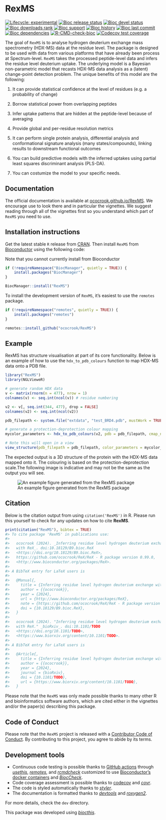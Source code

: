 
<!-- README.md is generated from README.Rmd. Please edit that file -->

# RexMS

<!-- badges: start -->

[![Lifecycle:
experimental](https://img.shields.io/badge/lifecycle-experimental-orange.svg)](https://lifecycle.r-lib.org/articles/stages.html#experimental)
[![Bioc release
status](http://www.bioconductor.org/shields/build/release/bioc/RexMS.svg)](https://bioconductor.org/checkResults/release/bioc-LATEST/RexMS)
[![Bioc devel
status](http://www.bioconductor.org/shields/build/devel/bioc/RexMS.svg)](https://bioconductor.org/checkResults/devel/bioc-LATEST/RexMS)
[![Bioc downloads
rank](https://bioconductor.org/shields/downloads/release/RexMS.svg)](http://bioconductor.org/packages/stats/bioc/RexMS/)
[![Bioc
support](https://bioconductor.org/shields/posts/RexMS.svg)](https://support.bioconductor.org/tag/RexMS)
[![Bioc
history](https://bioconductor.org/shields/years-in-bioc/RexMS.svg)](https://bioconductor.org/packages/release/bioc/html/RexMS.html#since)
[![Bioc last
commit](https://bioconductor.org/shields/lastcommit/devel/bioc/RexMS.svg)](http://bioconductor.org/checkResults/devel/bioc-LATEST/RexMS/)
[![Bioc
dependencies](https://bioconductor.org/shields/dependencies/release/RexMS.svg)](https://bioconductor.org/packages/release/bioc/html/RexMS.html#since)
[![R-CMD-check-bioc](https://github.com/ococrook/RexMS/actions/workflows/R-CMD-check-bioc.yaml/badge.svg)](https://github.com/ococrook/RexMS/actions/workflows/R-CMD-check-bioc.yaml)
[![Codecov test
coverage](https://codecov.io/gh/ococrook/RexMS/branch/devel/graph/badge.svg)](https://app.codecov.io/gh/ococrook/RexMS?branch=devel)
<!-- badges: end -->

The goal of `RexMS` is to analyse hydrogen deuterium exchange mass
spectrometry (HDX-MS) data at the residue level. The package is designed
to be used with data from various platforms that have already been
process at Spectrum-level. `RexMS` takes the processed peptide-level
data and infers the residue level deuterium uptake. The underlying model
is a Bayesian non-parametric model that recasts HDX-MS data analysis as
a (latent) change-point detection problem. The unique benefits of this
model are the following:

1)  It can provide statistical confidence at the level of residues (e.g.
    a probability of change)

2)  Borrow statistical power from overlapping peptides

3)  Infer uptake patterns that are hidden at the peptide-level because
    of averaging

4)  Provide global and per-residue resolution metrics

5)  It can perform single protein analysis, differential analysis and
    conformational signature analysis (many states/compounds), linking
    results to downstream functional outcomes

6)  You can build predictive models with the inferred uptakes using
    partial least squares discriminant analysis (PLS-DA).

7)  You can costumize the model to your specific needs.

## Documentation

The official documentation is available at
[ococrook.github.io/RexMS](https://ococrook.github.io/RexMS/). We
encourage use to look there and in particular the vignettes. We suggest
reading through all of the vignettes first so you understand which part
of `RexMS` you need to use.

## Installation instructions

Get the latest stable `R` release from
[CRAN](http://cran.r-project.org/). Then install `RexMS` from
[Bioconductor](http://bioconductor.org/) using the following code:

Note that you cannot currently install from Bioconductor

``` r
if (!requireNamespace("BiocManager", quietly = TRUE)) {
    install.packages("BiocManager")
}

BiocManager::install("RexMS")
```

To install the development version of `RexMS`, it’s easiest to use the
`remotes` package.

``` r
if (!requireNamespace("remotes", quietly = TRUE)) {
    install.packages("remotes")
}

remotes::install_github("ococrook/RexMS")
```

## Example

RexMS has structure visualisation at part of its core functionality.
Below is an example of how to use the `hdx_to_pdb_colours` function to
map HDX-MS data onto a PDB file.

``` r
library("RexMS")
library(NGLVieweR)

# generate random HDX data
v <- matrix(rnorm(n = 477), nrow = 1)
colnames(v) <- seq.int(ncol(v)) # residue numbering

v2 <- v[, seq.int(344, 477), drop = FALSE]
colnames(v2) <- seq.int(ncol(v2))

pdb_filepath <- system.file("extdata", "test_BRD4.pdb", mustWork = TRUE, package = "RexMS")

# generate a protection-deprotection colour mapping
mycolor_parameters <- hdx_to_pdb_colours(v2, pdb = pdb_filepath, cmap_name = "ProtDeprot")

# Note this will open in a view
view_structure(pdb_filepath = pdb_filepath, color_parameters = mycolor_parameters)
```

The expected output is a 3D structure of the protein with the HDX-MS
data mapped onto it. The colouring is based on the
protection-deprotection scale.The following image is indicative and may
not be the same as the output you will see.

<figure>
<img src="man/figures/pdb_hdx.png"
alt="An example figure generated from the RexMS package" />
<figcaption aria-hidden="true">An example figure generated from the
RexMS package</figcaption>
</figure>

## Citation

Below is the citation output from using `citation('RexMS')` in R. Please
run this yourself to check for any updates on how to cite **RexMS**.

``` r
print(citation("RexMS"), bibtex = TRUE)
#> To cite package 'RexMS' in publications use:
#> 
#>   ococrook (2024). _Inferring residue level hydrogen deuterium exchange
#>   with ReX_. doi:10.18129/B9.bioc.ReX
#>   <https://doi.org/10.18129/B9.bioc.ReX>,
#>   https://github.com/ococrook/ReX/ReX - R package version 0.99.0,
#>   <http://www.bioconductor.org/packages/ReX>.
#> 
#> A BibTeX entry for LaTeX users is
#> 
#>   @Manual{,
#>     title = {Inferring residue level hydrogen deuterium exchange with ReX},
#>     author = {{ococrook}},
#>     year = {2024},
#>     url = {http://www.bioconductor.org/packages/ReX},
#>     note = {https://github.com/ococrook/ReX/ReX - R package version 0.99.0},
#>     doi = {10.18129/B9.bioc.ReX},
#>   }
#> 
#>   ococrook (2024). "Inferring residue level hydrogen deuterium exchange
#>   with ReX." _bioRxiv_. doi:10.1101/TODO
#>   <https://doi.org/10.1101/TODO>,
#>   <https://www.biorxiv.org/content/10.1101/TODO>.
#> 
#> A BibTeX entry for LaTeX users is
#> 
#>   @Article{,
#>     title = {Inferring residue level hydrogen deuterium exchange with ReX},
#>     author = {{ococrook}},
#>     year = {2024},
#>     journal = {bioRxiv},
#>     doi = {10.1101/TODO},
#>     url = {https://www.biorxiv.org/content/10.1101/TODO},
#>   }
```

Please note that the `RexMS` was only made possible thanks to many other
R and bioinformatics software authors, which are cited either in the
vignettes and/or the paper(s) describing this package.

## Code of Conduct

Please note that the `RexMS` project is released with a [Contributor
Code of Conduct](http://bioconductor.org/about/code-of-conduct/). By
contributing to this project, you agree to abide by its terms.

## Development tools

- Continuous code testing is possible thanks to [GitHub
  actions](https://www.tidyverse.org/blog/2020/04/usethis-1-6-0/)
  through *[usethis](https://CRAN.R-project.org/package=usethis)*,
  *[remotes](https://CRAN.R-project.org/package=remotes)*, and
  *[rcmdcheck](https://CRAN.R-project.org/package=rcmdcheck)* customized
  to use [Bioconductor’s docker
  containers](https://www.bioconductor.org/help/docker/) and
  *[BiocCheck](https://bioconductor.org/packages/3.18/BiocCheck)*.
- Code coverage assessment is possible thanks to
  [codecov](https://codecov.io/gh) and
  *[covr](https://CRAN.R-project.org/package=covr)*.
- The code is styled automatically thanks to
  *[styler](https://CRAN.R-project.org/package=styler)*.
- The documentation is formatted thanks to
  *[devtools](https://CRAN.R-project.org/package=devtools)* and
  *[roxygen2](https://CRAN.R-project.org/package=roxygen2)*.

For more details, check the `dev` directory.

This package was developed using
*[biocthis](https://bioconductor.org/packages/3.18/biocthis)*.

